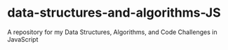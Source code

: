 # data-structures-and-algorithms-JS
A repository for my Data Structures, Algorithms, and Code Challenges in JavaScript


